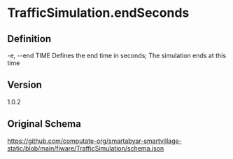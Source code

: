 # TrafficSimulation.endSeconds

## Definition
-e, --end TIME Defines the end time in seconds; The simulation ends at this time

## Version
1.0.2

## Original Schema
https://github.com/computate-org/smartabyar-smartvillage-static/blob/main/fiware/TrafficSimulation/schema.json
